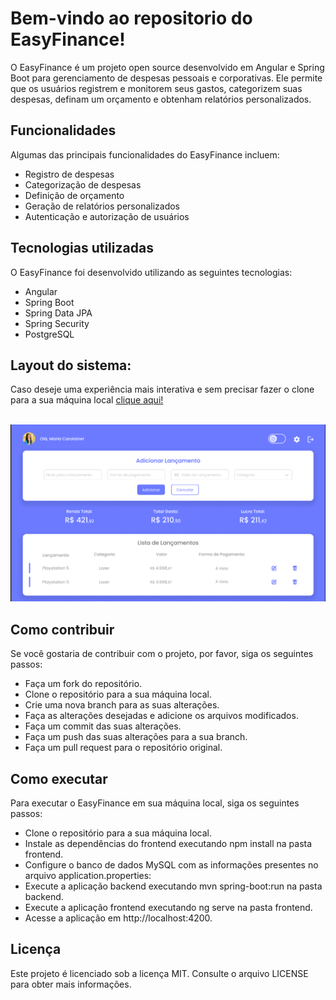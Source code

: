 # Bem-vindo ao repositorio do EasyFinance!

O EasyFinance é um projeto open source desenvolvido em Angular e Spring Boot para gerenciamento de despesas pessoais e corporativas. Ele permite que os usuários registrem e monitorem seus gastos, categorizem suas despesas, definam um orçamento e obtenham relatórios personalizados.

## Funcionalidades
Algumas das principais funcionalidades do EasyFinance incluem:

  + Registro de despesas
  + Categorização de despesas
  + Definição de orçamento
  + Geração de relatórios personalizados
  + Autenticação e autorização de usuários
## Tecnologias utilizadas
O EasyFinance foi desenvolvido utilizando as seguintes tecnologias:

  + Angular
  + Spring Boot
  + Spring Data JPA
  + Spring Security
  + PostgreSQL
  
## Layout do sistema:
Caso deseje uma experiência mais interativa e sem precisar fazer o clone para a sua máquina local [clique aqui!](https://www.figma.com/proto/kZai0FcFEcpSnoeWhyM4D0/ModeloDeDominio?node-id=109-2&starting-point-node-id=109%3A2)

&nbsp;
![imagem EasyFinance](https://github.com/GabrielDantas-99/EasyFinance/blob/main/frontend/src/assets/imgs/home_easyfinance.png)
 
## Como contribuir
Se você gostaria de contribuir com o projeto, por favor, siga os seguintes passos:

  + Faça um fork do repositório.
  + Clone o repositório para a sua máquina local.
  + Crie uma nova branch para as suas alterações.
  + Faça as alterações desejadas e adicione os arquivos modificados.
  + Faça um commit das suas alterações.
  + Faça um push das suas alterações para a sua branch.
  + Faça um pull request para o repositório original.
  
## Como executar
Para executar o EasyFinance em sua máquina local, siga os seguintes passos:

  + Clone o repositório para a sua máquina local.
  + Instale as dependências do frontend executando npm install na pasta frontend.
  + Configure o banco de dados MySQL com as informações presentes no arquivo application.properties:
  + Execute a aplicação backend executando mvn spring-boot:run na pasta backend.
  + Execute a aplicação frontend executando ng serve na pasta frontend.
  + Acesse a aplicação em http://localhost:4200.
## Licença
Este projeto é licenciado sob a licença MIT. Consulte o arquivo LICENSE para obter mais informações.
